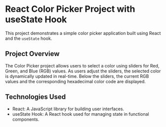 # React Color Picker Project with useState Hook

This project demonstrates a simple color picker application built using React and the `useState` hook.

## Project Overview

The Color Picker project allows users to select a color using sliders for Red, Green, and Blue (RGB) values. As users adjust the sliders, the selected color is dynamically updated in real-time. Below the sliders, the current RGB values and the corresponding hexadecimal color code are displayed.

## Technologies Used

- React: A JavaScript library for building user interfaces.
- useState Hook: A React hook used for managing state in functional components.

